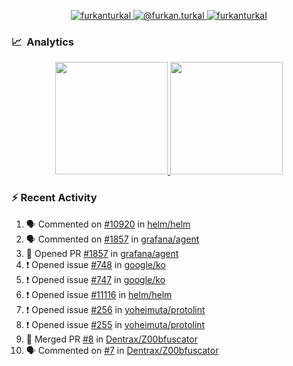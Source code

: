 <p align="center">
  <a href="https://linkedin.com/in/furkanturkal" target="blank">
    <img src="https://img.shields.io/badge/linkedin-%230077B5.svg?&style=for-the-badge&logo=linkedin&logoColor=white" alt="furkanturkal" />
  </a>
  <a href="https://medium.com/@furkan.turkal" target="blank">
    <img src="https://img.shields.io/badge/medium-%2312100E.svg?&style=for-the-badge&logo=medium&logoColor=white" alt="@furkan.turkal" />
  </a>
  <a href="https://twitter.com/furkanturkaI" target="blank">
    <img src="https://img.shields.io/badge/Twitter-1DA1F2?style=for-the-badge&logo=twitter&logoColor=white" alt="furkanturkaI" />
  </a>
</p>

### 📈 &nbsp;Analytics

<p align="center">
  <a href="https://coderstats.net/github/#Dentrax">
    <img height="180em" src="https://github-readme-stats-eight-theta.vercel.app/api?username=Dentrax&show_icons=true&theme=algolia&include_all_commits=true&count_private=true&line_height=26"/>
    <img height="180em" src="https://github-readme-stats-eight-theta.vercel.app/api/top-langs/?username=Dentrax&layout=compact&langs_count=8&theme=algolia&line_height=26"/>
  </a>
</p>

### :zap: Recent Activity

<!--START_SECTION:activity-->
1. 🗣 Commented on [#10920](https://github.com/helm/helm/issues/10920) in [helm/helm](https://github.com/helm/helm)
2. 🗣 Commented on [#1857](https://github.com/grafana/agent/issues/1857) in [grafana/agent](https://github.com/grafana/agent)
3. 💪 Opened PR [#1857](https://github.com/grafana/agent/pull/1857) in [grafana/agent](https://github.com/grafana/agent)
4. ❗️ Opened issue [#748](https://github.com/google/ko/issues/748) in [google/ko](https://github.com/google/ko)
5. ❗️ Opened issue [#747](https://github.com/google/ko/issues/747) in [google/ko](https://github.com/google/ko)
6. ❗️ Opened issue [#11116](https://github.com/helm/helm/issues/11116) in [helm/helm](https://github.com/helm/helm)
7. ❗️ Opened issue [#256](https://github.com/yoheimuta/protolint/issues/256) in [yoheimuta/protolint](https://github.com/yoheimuta/protolint)
8. ❗️ Opened issue [#255](https://github.com/yoheimuta/protolint/issues/255) in [yoheimuta/protolint](https://github.com/yoheimuta/protolint)
9. 🎉 Merged PR [#8](https://github.com/Dentrax/Z00bfuscator/pull/8) in [Dentrax/Z00bfuscator](https://github.com/Dentrax/Z00bfuscator)
10. 🗣 Commented on [#7](https://github.com/Dentrax/Z00bfuscator/issues/7) in [Dentrax/Z00bfuscator](https://github.com/Dentrax/Z00bfuscator)
<!--END_SECTION:activity-->
